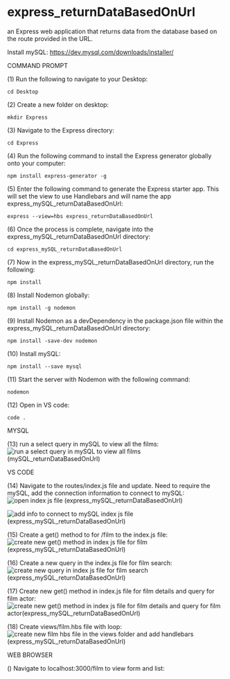 # express_returnDataBasedOnUrl
an Express web application that returns data from the database based on the route provided in the URL.

Install mySQL: https://dev.mysql.com/downloads/installer/ 

COMMAND PROMPT

(1) Run the following to navigate to your Desktop: 

    cd Desktop

(2) Create a new folder on desktop: 

    mkdir Express

(3) Navigate to the Express directory: 

    cd Express

(4) Run the following command to install the Express generator globally onto your computer: 

    npm install express-generator -g

(5) Enter the following command to generate the Express starter app. This will set the view to use Handlebars and will name the app express_mySQL_returnDataBasedOnUrl: 

    express --view=hbs express_returnDataBasedOnUrl

(6) Once the process is complete, navigate into the express_mySQL_returnDataBasedOnUrl directory: 

    cd express_mySQL_returnDataBasedOnUrl

(7) Now in the express_mySQL_returnDataBasedOnUrl directory, run the following: 

    npm install

(8) Install Nodemon globally: 

    npm install -g nodemon
    
(9) Install Nodemon as a devDependency in the package.json file within the express_mySQL_returnDataBasedOnUrl directory:

    npm install -save-dev nodemon
    
(10) Install mySQL:

    npm install --save mysql

(11) Start the server with Nodemon with the following command: 

    nodemon

(12) Open in VS code:

    code . 

MYSQL

(13) run a select query in mySQL to view all the films: ![run a select query in mySQL to view all films (mySQL_returnDataBasedOnUrl)](https://user-images.githubusercontent.com/35668707/68178039-43fa2400-ff3f-11e9-8089-c8e3093c4f86.JPG)


VS CODE

(14) Navigate to the routes/index.js file and update. Need to require the mySQL, add the connection information to connect to mySQL: ![open index js file (express_mySQL_returnDataBasedOnUrl)](https://user-images.githubusercontent.com/35668707/68095732-c5c75000-fe60-11e9-9945-7067c8f68a6e.JPG)

![add info to connect to mySQL index js file (express_mySQL_returnDataBasedOnUrl)](https://user-images.githubusercontent.com/35668707/68178093-7b68d080-ff3f-11e9-862e-5c1e91fae2df.JPG)


(15) Create a get() method to for /film to the index.js file: ![create new get() method in index js file for film (express_mySQL_returnDataBasedOnUrl)](https://user-images.githubusercontent.com/35668707/68178169-c4208980-ff3f-11e9-9443-efd0ed8e7d61.JPG)


(16) Create a new query in the index.js file for film search: ![create new query in index js file for film search (express_mySQL_returnDataBasedOnUrl)](https://user-images.githubusercontent.com/35668707/68178224-fe8a2680-ff3f-11e9-96d2-d04c602b758b.JPG)


(17) Create new get() method in index.js file for film details and query for film actor: ![create new get() method in index js file for film details and query for film actor(express_mySQL_returnDataBasedOnUrl)](https://user-images.githubusercontent.com/35668707/68178472-00a0b500-ff41-11e9-8273-e5a73fb66e49.JPG)


(18) Create views/film.hbs file with loop: ![create new film hbs file in the views folder and add handlebars (express_mySQL_returnDataBasedOnUrl)](https://user-images.githubusercontent.com/35668707/68178563-54130300-ff41-11e9-9928-349b668e91b5.JPG)



WEB BROWSER

() Navigate to localhost:3000/film to view form and list: 
